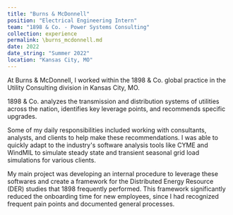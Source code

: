 ```yaml
---
title: "Burns & McDonnell"
position: "Electrical Engineering Intern"
team: "1898 & Co. - Power Systems Consulting"
collection: experience
permalink: \burns_mcdonnell.md
date: 2022
date_string: "Summer 2022"
location: "Kansas City, MO"
---
```


At Burns & McDonnell, I worked within the 1898 & Co. global practice in the Utility Consulting division in Kansas City, MO.

1898 & Co. analyzes the transmission and distribution systems of utilities across the nation, identifies key leverage points, and recommends specific upgrades.

Some of my daily responsibilities included working with consultants, analysts, and clients to help make these recommendations. I was able to quickly adapt to the industry's software analysis tools like CYME and WindMIL to simulate steady state and transient seasonal grid load simulations for various clients.

My main project was developing an internal procedure to leverage these softwares and create a framework for the Distributed Energy Resource (DER) studies that 1898 frequently performed. This framework significantly reduced the onboarding time for new employees, since I had recognized frequent pain points and documented general processes.